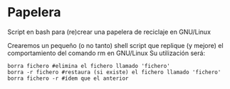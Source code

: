 # Papelera
Script en bash para (re)crear una papelera de reciclaje en GNU/Linux

Crearemos un pequeño (o no tanto) shell script que replique (y mejore) el comportamiento del comando rm en GNU/Linux
Su utilización será:

	borra fichero #elimina el fichero llamado 'fichero'
	borra -r fichero #restaura (si existe) el fichero llamado 'fichero'
	borra fichero -r #ídem que el anterior
